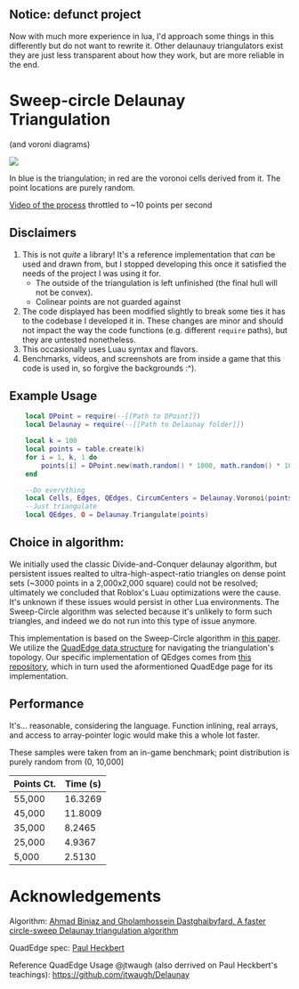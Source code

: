 ## Notice: defunct project

Now with much more experience in lua, I'd approach some things in this differently but do not want to rewrite it. Other delaunauy triangulators exist they are just less transparent about how they work, but are more reliable in the end.

# Sweep-circle Delaunay Triangulation
(and voroni diagrams)

![](https://i.imgur.com/9oMfjzU.png)

In blue is the triangulation; in red are the voronoi cells derived from it. The point locations are purely random.

[Video of the process](https://i.imgur.com/azsskqC.mp4) throttled to ~10 points per second

## Disclaimers
1) This is not *quite* a library! It's a reference implementation that *can* be used and drawn from, but I stopped developing this once it satisfied the needs of the project I was using it for.
    * The outside of the triangulation is left unfinished (the final hull will not be convex).
    * Colinear points are not guarded against
2) The code displayed has been modified slightly to break some ties it has to the codebase I developed it in. These changes are minor and should not impact the way the code functions (e.g. different `require` paths), but they are untested nonetheless.
3) This occasionally uses Luau syntax and flavors.
4) Benchmarks, videos, and screenshots are from inside a game that this code is used in, so forgive the backgrounds :^).

## Example Usage
```lua
	local DPoint = require(--[[Path to DPoint]])
	local Delaunay = require(--[[Path to Delaunay folder]])

	local k = 100
	local points = table.create(k)
	for i = 1, k, 1 do
		points[i] = DPoint.new(math.random() * 1000, math.random() * 1000)
	end

	--Do everything
	local Cells, Edges, QEdges, CircumCenters = Delaunay.Voronoi(points)
	--Just triangulate
	local QEdges, O = Delaunay.Triangulate(points)
```

## Choice in algorithm:

We initially used the classic Divide-and-Conquer delaunay algorithm, but persistent issues realted to ultra-high-aspect-ratio triangles on dense point sets (~3000 points in a 2,000x2,000 square) could not be resolved; ultimately we concluded that Roblox's Luau optimizations were the cause. It's unknown if these issues would persist in other Lua environments. The Sweep-Circle algorithm was selected because it's unlikely to form such triangles, and indeed we do not run into this type of issue anymore.

This implementation is based on the Sweep-Circle algorithm in [this paper](https://cglab.ca/~biniaz/papers/Sweep%20Circle.pdf). We utilize the [QuadEdge data structure](http://www.cs.cmu.edu/afs/andrew/scs/cs/15-463/2001/pub/src/a2/quadedge.html) for navigating the triangulation's topology. Our specific implementation of QEdges comes from [this repository](https://github.com/jtwaugh/Delaunay), which in turn used the aformentioned QuadEdge page for its implementation.

## Performance

It's... reasonable, considering the language. Function inlining, real arrays, and access to array-pointer logic would make this a whole lot faster.

These samples were taken from an in-game benchmark; point distribution is purely random from (0, 10,000]

Points Ct. | Time (s)
----- | -----
55,000 | 16.3269
45,000 | 11.8009
35,000 | 8.2465
25,000 | 4.9367
5,000 | 2.5130

# Acknowledgements

Algorithm: [Ahmad Biniaz and Gholamhossein Dastghaibyfard. A faster circle-sweep Delaunay triangulation algorithm](https://cglab.ca/~biniaz/papers/Sweep%20Circle.pdf)

QuadEdge spec: [Paul Heckbert](http://www.cs.cmu.edu/afs/andrew/scs/cs/15-463/2001/pub/src/a2/quadedge.html)

Reference QuadEdge Usage @jtwaugh (also derrived on Paul Heckbert's teachings): https://github.com/jtwaugh/Delaunay
